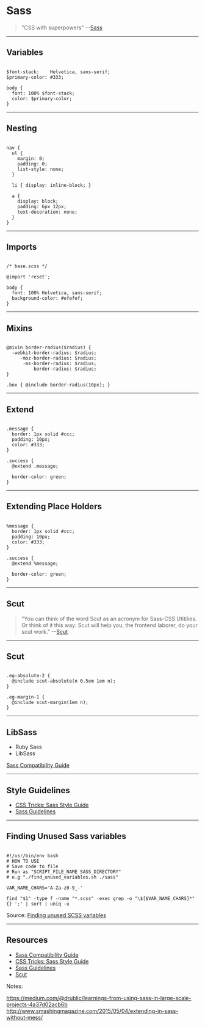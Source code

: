 # Sass
<!-- .slide: data-state="backEndBrian juniorJacob" -->

> "CSS with superpowers" --[Sass](http://sass-lang.com/)

<!--

## Scenario

TODO: show some nasty code with colors everywhere some crazy selectors, yada yada

-->

------

## Variables
<!-- .slide: data-title="Sass" data-state="backEndBrian juniorJacob" -->

<pre class="language-scss"><code>
$font-stack:    Helvetica, sans-serif;
$primary-color: #333;

body {
  font: 100% $font-stack;
  color: $primary-color;
}
</code></pre>

------

## Nesting
<!-- .slide: data-title="Sass" data-state="backEndBrian juniorJacob" -->

<pre class="language-scss"><code>
nav {
  ul {
    margin: 0;
    padding: 0;
    list-style: none;
  }

  li { display: inline-block; }

  a {
    display: block;
    padding: 6px 12px;
    text-decoration: none;
  }
}
</code></pre>

------

## Imports
<!-- .slide: data-title="Sass" data-state="backEndBrian juniorJacob" -->

<pre class="language-scss"><code>
/* base.scss */

@import 'reset';

body {
  font: 100% Helvetica, sans-serif;
  background-color: #efefef;
}
</code></pre>

------

## Mixins
<!-- .slide: data-title="Sass" data-state="backEndBrian juniorJacob" -->

<pre class="language-scss"><code>
@mixin border-radius($radius) {
  -webkit-border-radius: $radius;
     -moz-border-radius: $radius;
      -ms-border-radius: $radius;
          border-radius: $radius;
}

.box { @include border-radius(10px); }
</code></pre>

------

## Extend
<!-- .slide: data-title="Sass" data-state="backEndBrian juniorJacob" -->

<pre class="language-scss"><code>
.message {
  border: 1px solid #ccc;
  padding: 10px;
  color: #333;
}

.success {
  @extend .message;

  border-color: green;
}
</code></pre>

------

## Extending Place Holders
<!-- .slide: data-title="Sass" data-state="backEndBrian juniorJacob midLevelMelissa" -->

<pre class="language-scss"><code>
%message {
  border: 1px solid #ccc;
  padding: 10px;
  color: #333;
}

.success {
  @extend %message;

  border-color: green;
}
</code></pre>

------

## Scut
<!-- .slide: data-title="Sass" data-state="backEndBrian juniorJacob midLevelMelissa" -->

> "You can think of the word Scut as an acronym for Sass-CSS Utitilies. Or think of it this way: Scut will help you, the frontend laborer, do your scut work." --[Scut](https://davidtheclark.github.io/scut/)

------

## Scut
<!-- .slide: data-title="Sass" data-state="backEndBrian juniorJacob midLevelMelissa" -->

<pre class="language-scss"><code>
.eg-absolute-2 {
  @include scut-absolute(n 0.5em 1em n);
}

.eg-margin-1 {
  @include scut-margin(1em n);
}
</code></pre>

------

## LibSass
<!-- .slide: data-title="Sass" data-state="backEndBrian juniorJacob midLevelMelissa" -->

* Ruby Sass
* LibSass

[Sass Compatibility Guide](https://sass-compatibility.github.io/)

------

## Style Guidelines
<!-- .slide: data-title="Sass" data-state="backEndBrian juniorJacob midLevelMelissa" -->

* [CSS Tricks: Sass Style Guide](https://css-tricks.com/sass-style-guide/
)
* [Sass Guidelines](http://sass-guidelin.es/)

------

## Finding Unused Sass variables
<!-- .slide: data-title="Sass" data-state="backEndBrian juniorJacob midLevelMelissa" -->

<pre class="language-bash"><code>
#!/usr/bin/env bash
# HOW TO USE
# Save code to file
# Run as "SCRIPT_FILE_NAME SASS_DIRECTORY"
# e.g "./find_unused_variables.sh ./sass"

VAR_NAME_CHARS='A-Za-z0-9_-'

find "$1" -type f -name "*.scss" -exec grep -o "\$[$VAR_NAME_CHARS]*" {} ';' | sort | uniq -u
</code></pre>

Source: [Finding unused SCSS variables](http://blog.gospodarets.com/finding_unused_scss_variables/)

------

## Resources
<!-- .slide: data-title="Sass" data-state="backEndBrian juniorJacob midLevelMelissa" -->

* [Sass Compatibility Guide](https://sass-compatibility.github.io/)
* [CSS Tricks: Sass Style Guide](https://css-tricks.com/sass-style-guide/
)
* [Sass Guidelines](http://sass-guidelin.es/)
* [Scut](https://davidtheclark.github.io/scut/)

Notes:

https://medium.com/@drublic/learnings-from-using-sass-in-large-scale-projects-4a37d02acb6b
http://www.smashingmagazine.com/2015/05/04/extending-in-sass-without-mess/
